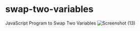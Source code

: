 # swap-two-variables
JavaScript Program to Swap Two Variables
![Screenshot (13)](https://github.com/VINITCHAVDA/swap-two-variables/assets/146835471/8662b88a-0238-4042-bc0b-092700217353)
